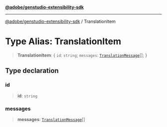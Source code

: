 [**@adobe/genstudio-extensibility-sdk**](../README.md)

***

[@adobe/genstudio-extensibility-sdk](../globals.md) / TranslationItem

# Type Alias: TranslationItem

> **TranslationItem**: \{ `id`: `string`; `messages`: [`TranslationMessage`](TranslationMessage.md)[]; \}

## Type declaration

### id

> **id**: `string`

### messages

> **messages**: [`TranslationMessage`](TranslationMessage.md)[]
